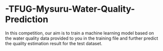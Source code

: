 # -TFUG-Mysuru-Water-Quality-Prediction
In this competition, our aim is to train a machine learning model based on the water quality data provided to you in the training file and further predict the quality estimation result for the test dataset.
